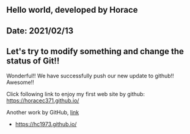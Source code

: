 ## Hello world, developed by Horace
## Date: 2021/02/13

## Let's try to modify something and change the status of Git!!

Wonderful!! We have successfully push our new update to github!! Awesome!!

Click following link to enjoy my first web site by github:
https://horacec371.github.io/

Another work by GitHub, [link](https://github.com/hc1973/hc1973.github.io) 
* https://hc1973.github.io/
